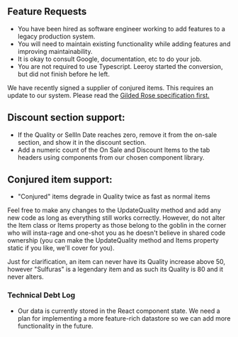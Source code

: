 Feature Requests
---

- You have been hired as software engineer working to add features to a legacy production system.  
- You will need to maintain existing functionality while adding features and improving maintainability.
- It is okay to consult Google, documentation, etc to do your job.
- You are not required to use Typescript.  Leeroy started the conversion, but did not finish before he left.

We have recently signed a supplier of conjured items. This requires an update to our system.  Please read the [Gilded Rose specification first.](./gildedRose.md)


## Discount section support:
* If the Quality or SellIn Date reaches zero, remove it from the on-sale section, and show it in the discount section.
* Add a numeric count of the On Sale and Discount Items to the tab headers using components from our chosen component library.

## Conjured item support:

* "Conjured" items degrade in Quality twice as fast as normal items

Feel free to make any changes to the UpdateQuality method and add any new code as long as everything
still works correctly. However, do not alter the Item class or Items property as those belong to the
goblin in the corner who will insta-rage and one-shot you as he doesn't believe in shared code
ownership (you can make the UpdateQuality method and Items property static if you like, we'll cover
for you).

Just for clarification, an item can never have its Quality increase above 50, however "Sulfuras" is a
legendary item and as such its Quality is 80 and it never alters.


### Technical Debt Log

- Our data is currently stored in the React component state.  We need a plan for implementing a more feature-rich 
datastore so we can add more functionality in the future.
